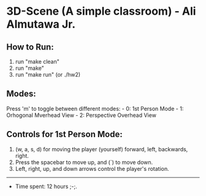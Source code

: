 # 3D-Scene (A simple classroom) - Ali Almutawa Jr.


## How to Run:
1. run "make clean"
1. run "make"
1. run "make run" (or ./hw2)


## Modes:
Press 'm' to toggle between different modes:
    - 0: 1st Person Mode
    - 1: Orhogonal Mverhead View
    - 2: Perspective Overhead View

## Controls for 1st Person Mode:
1. (w, a, s, d) for moving the player (yourself) forward, left, backwards, right.
1. Press the spacebar to move up, and (`) to move down.
1. Left, right, up, and down arrows control the player's rotation.



---
- Time spent: 12 hours ;-;.
